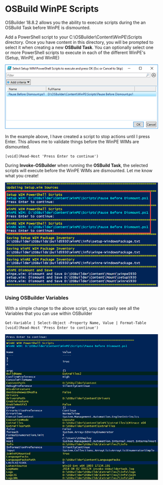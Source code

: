 # OSBuild WinPE Scripts

OSBuilder 18.8.2 allows you the ability to execute scripts during the an OSBuild Task before WinPE is dismounted.

Add a PowerShell script to your C:\OSBuilder\Content\WinPE\Scripts directory.  Once you have content in this directory, you will be prompted to select it when creating a new **OSBuild Task**.  You can optionally select one or more PowerShell scripts to execute in each of the different WinPE's \(Setup, WinPE, and WinRE\)

![](../../.gitbook/assets/2018-08-01_22-27-46.png)

In the example above, I have created a script to stop actions until I press Enter.  This allows me to validate things before the WinPE WIMs are dismounted.

```text
[void](Read-Host 'Press Enter to continue')
```

During **Invoke-OSBuilder** when running the **OSBuild Task**, the selected scripts will execute before the WinPE WIMs are dismounted.  Let me know what you create!

![](../../.gitbook/assets/2018-08-02_1-39-06.png)

### Using OSBuilder Variables

With a simple change to the above script, you can easily see all the Variables that you can use within OSBuilder

```text
Get-Variable | Select-Object -Property Name, Value | Format-Table
[void](Read-Host 'Press Enter to continue')
```

![OSBuilder Variables highlighted in Yellow with Black Background](../../.gitbook/assets/2018-08-02_10-14-42.png)



